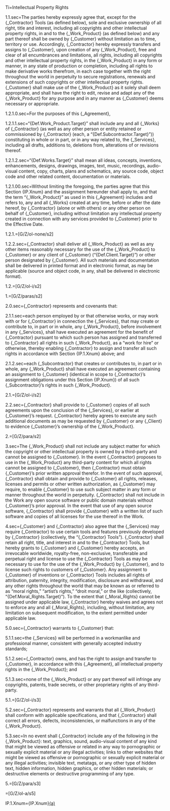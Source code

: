 Ti=Intellectual Property Rights

1.1.sec=The parties hereby expressly agree that, except for the {_Contractor} Tools (as defined below), sole and exclusive ownership of all right, title and interest, including all copyrights and other intellectual property rights, in and to the {_Work_Product} (as defined below) and any part thereof shall be owned by {_Customer} without limitation as to time, territory or use.  Accordingly, {_Contractor} hereby expressly transfers and assigns to {_Customer}, upon creation of any {_Work_Product}, free and clear of all encumbrances and limitations, all rights, including all copyrights and other intellectual property rights, in the {_Work_Product} in any form or manner, in any state of production or completion, including all rights to make derivative works therefrom, in each case together with the right throughout the world in perpetuity to secure registrations, renewals and extensions of such copyrights or other intellectual property rights.  {_Customer} shall make use of the {_Work_Product} as it solely shall deem appropriate, and shall have the right to edit, revise and adapt any of the {_Work_Product} for any purpose and in any manner as {_Customer} deems necessary or appropriate. 

1.2.1.0.sec=For the purposes of this {_Agreement}, 

1.2.1.1.sec=“{Def.Work_Product.Target}” shall include any and all {_Works} of {_Contractor} (as well as any other person or entity retained or commissioned by {_Contractor} (each, a “{Def.Subcontractor.Target}”)) constituting in whole or in part, or in any way related to, the {_Services}, including all drafts, additions to, deletions from, alterations of or revisions thereof.

1.2.1.2.sec=“{Def.Works.Target}” shall mean all ideas, concepts, inventions, enhancements, designs, drawings, images, text, music, recordings, audio-visual content, copy, charts, plans and schematics, any source code, object code and other related content, documentation or materials.

1.2.1.00.sec=Without limiting the foregoing, the parties agree that this Section {IP.Xnum} and the assignment hereunder shall apply to, and that the term “{_Work_Product}” as used in this {_Agreement} includes and refers to, any and all {_Works} created at any time, before or after the date hereof, by {_Contractor} (alone or with others) or any other person on behalf of {_Customer}, including without limitation any intellectual property created in connection with any services provided to {_Customer} prior to the Effective Date.

1.2.1.=[G/Z/ol-none/s2]

1.2.2.sec={_Contractor} shall deliver all {_Work_Product} as well as any other items reasonably necessary for the use of the {_Work_Product} to {_Customer} or any client of {_Customer} (“{Def.Client.Target}”) or other person designated by {_Customer}.  All such materials and documentation shall be delivered in printed format and in electronic format, as may be applicable (source and object code, in any, shall be delivered in electronic format). 

1.2.=[G/Z/ol-i/s2]

1.=[G/Z/paras/s2]

2.0.sec={_Contractor} represents and covenants that: 

2.1.1.sec=each person employed by or that otherwise works, or may work with or for {_Contractor} in connection the {_Services}, that may create or contribute to, in part or in whole, any {_Work_Product}, before involvement in any {_Services}, shall have executed an agreement for the benefit of {_Contractor} pursuant to which such person has assigned and transferred to {_Contractor} all rights in such {_Work_Product}, as a “work for hire” or otherwise, thereby enabling {_Contractor} to assign and transfer all such rights in accordance with Section {IP.1.Xnum} above; and 

2.1.2.sec=each {_Subcontractor} that creates or contributes to, in part or in whole, any {_Work_Product} shall have executed an agreement containing an assignment to {_Customer} (identical in scope to {_Contractor}’s assignment obligations under this Section {IP.Xnum}) of all such {_Subcontractor}’s rights in such {_Work_Product}.  

2.1.=[G/Z/ol-i/s2]

2.2.sec={_Contractor} shall provide to {_Customer} copies of all such agreements upon the conclusion of the {_Services}, or earlier at {_Customer}’s request.  {_Contractor} hereby agrees to execute any such additional documents as may be requested by {_Customer} or any {_Client} to evidence {_Customer}’s ownership of the {_Work_Product}.  

2.=[G/Z/para/s2]

3.sec=The {_Work_Product} shall not include any subject matter for which the copyright or other intellectual property is owned by a third-party and cannot be assigned to {_Customer}.  In the event {_Contractor} proposes to use in the {_Work_Product} any third-party content for which all rights cannot be assigned to {_Customer}, then {_Contractor} must obtain {_Customer}’s prior written approval therefor.  In the event of such approval, {_Contractor} shall obtain and provide to {_Customer} all rights, releases, licenses and permits or other written authorization, as {_Customer} may require, to enable {_Customer} to use such subject matter in any form or manner throughout the world in perpetuity.  {_Contractor} shall not include in the Work any open source software or public domain materials without {_Customer}’s prior approval.  In the event that use of any open source software, {_Contractor} shall provide {_Customer} with a written list of such software and copies of all licenses for the use thereof in the Work.  
	
4.sec={_Customer} and {_Contractor} also agree that the {_Services} may require {_Contractor} to use certain tools and features previously developed by {_Contractor} (collectively, the “{_Contractor} Tools”).  {_Contractor} shall retain all right, title, and interest in and to the {_Contractor} Tools, but hereby grants to {_Customer} and {_Customer} hereby accepts, an irrevocable worldwide, royalty-free, non-exclusive, transferable and perpetual right and license to use the {_Contractor} Tools as may be necessary to use for the use of the {_Work_Product} by {_Customer}, and to license such rights to customers of {_Customer}. Any assignment to {_Customer} of inventions or {_Contractor} Tools includes all rights of attribution, paternity, integrity, modification, disclosure and withdrawal, and any other rights throughout the world that may be known as or referred to as “moral rights,” “artist’s rights,” “droit moral,” or the like (collectively, “{Def.Moral_Rights.Target}”).  To the extent that {_Moral_Rights} cannot be assigned under applicable law, {_Contractor} hereby waives and agrees not to enforce any and all {_Moral_Rights}, including, without limitation, any limitation on subsequent modification, to the extent permitted under applicable law.
 
5.0.sec={_Contractor} warrants to {_Customer} that:

5.1.1.sec=the {_Services} will be performed in a workmanlike and professional manner, consistent with generally accepted industry standards; 

5.1.2.sec={_Contractor} owns, and has the right to assign and transfer to {_Customer}, in accordance with this {_Agreement}, all intellectual property rights in the {_Work_Product}; and

5.1.3.sec=none of the {_Work_Product} or any part thereof will infringe any copyrights, patents, trade secrets, or other proprietary rights of any third-party.

5.1.=[G/Z/ol-i/s3]

5.2.sec={_Contractor} represents and warrants that all {_Work_Product} shall conform with applicable specifications, and that {_Contractor} shall correct all errors, defects, inconsistencies, or malfunctions in any of the {_Work_Product}.

5.3.sec=In no event shall {_Contractor} include any of the following in the {_Work_Product}: text, graphics, sound, audio-visual content of any kind that might be viewed as offensive or related in any way to pornographic or sexually explicit material or any illegal activities; links to other websites that might be viewed as offensive or pornographic or sexually explicit material or any illegal activities; invisible text, metatags, or any other type of hidden text, hidden information, hidden graphics, or other hidden materials; or destructive elements or destructive programming of any type. 

5.=[G/Z/para/s3]

=[G/Z/ol-a/s5]

IP.1.Xnum={IP.Xnum}<a href="#IP.1.sec" classs="definedterm">(a)</a>
